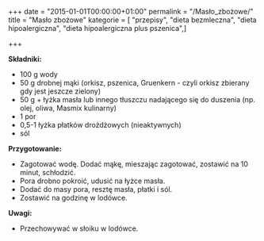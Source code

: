 +++
date = "2015-01-01T00:00:00+01:00"
permalink = "/Masło_zbożowe/"
title = "Masło zbożowe"
kategorie = [ "przepisy", "dieta bezmleczna", "dieta hipoalergiczna", "dieta hipoalergiczna plus pszenica",]

+++

**Składniki:**

-   100 g wody
-   50 g drobnej mąki (orkisz, pszenica, Gruenkern - czyli orkisz zbierany gdy jest jeszcze zielony)
-   50 g + łyżka masła lub innego tłuszczu nadającego się do duszenia (np. olej, oliwa, Masmix kulinarny)
-   1 por
-   0,5-1 łyżka płatków drożdżowych (nieaktywnych)
-   sól

**Przygotowanie:**

-   Zagotować wodę. Dodać mąkę, mieszając zagotować, zostawić na 10 minut, schłodzić.
-   Pora drobno pokroić, udusić na łyżce masła.
-   Dodać do masy pora, resztę masła, płatki i sól.
-   Zostawić na godzinę w lodówce.

**Uwagi:**

-   Przechowywać w słoiku w lodówce.
